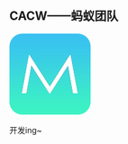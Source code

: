 ## CACW——蚂蚁团队

![logo](https://raw.githubusercontent.com/Hadesky/CACW-Android/master/app/src/main/res/mipmap-xxhdpi/ic_launcher.png)

开发ing~
